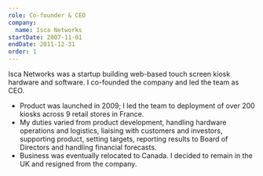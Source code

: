 ```yaml
---
role: Co-founder & CEO
company:
  name: Isca Networks
startDate: 2007-11-01
endDate: 2011-12-31
order: 1
---
```


Isca Networks was a startup building web-based touch screen kiosk hardware and software. I co-founded the company and led the team as CEO.

- Product was launched in 2009; I led the team to deployment of over 200 kiosks across 9 retail stores in France.
- My duties varied from product development, handling hardware operations and logistics, liaising with customers and investors, supporting product, setting targets, reporting results to Board of Directors and handling financial forecasts.
- Business was eventually relocated to Canada. I decided to remain in the UK and resigned from the company.
